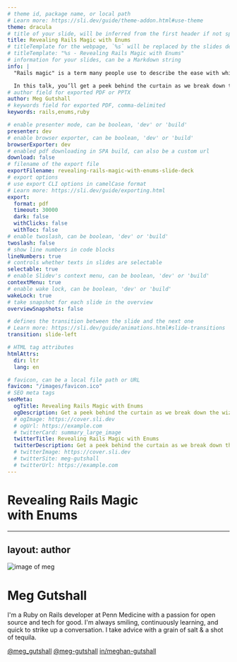 ```yaml
---
# theme id, package name, or local path
# Learn more: https://sli.dev/guide/theme-addon.html#use-theme
theme: dracula
# title of your slide, will be inferred from the first header if not specified
title: Revealing Rails Magic with Enums
# titleTemplate for the webpage, `%s` will be replaced by the slides deck's title
# titleTemplate: "%s - Revealing Rails Magic with Enums"
# information for your slides, can be a Markdown string
info: |
  "Rails magic" is a term many people use to describe the ease with which Rails helps you go from zero to working app so quickly. However, like all other frameworks, there’s no magic to be found – only code!

  In this talk, you’ll get a peek behind the curtain as we break down the ActiveRecord Enums module. You’ll learn what it is, how/when to use it, and some cool tricks it provides. Even if you’re not a Rails developer, you will still come away from this talk with new-found knowledge on how to traverse a codebase and gain a better understanding of features built into your language of choice.
# author field for exported PDF or PPTX
author: Meg Gutshall
# keywords field for exported PDF, comma-delimited
keywords: rails,enums,ruby

# enable presenter mode, can be boolean, 'dev' or 'build'
presenter: dev
# enable browser exporter, can be boolean, 'dev' or 'build'
browserExporter: dev
# enabled pdf downloading in SPA build, can also be a custom url
download: false
# filename of the export file
exportFilename: revealing-rails-magic-with-enums-slide-deck
# export options
# use export CLI options in camelCase format
# Learn more: https://sli.dev/guide/exporting.html
export:
  format: pdf
  timeout: 30000
  dark: false
  withClicks: false
  withToc: false
# enable twoslash, can be boolean, 'dev' or 'build'
twoslash: false
# show line numbers in code blocks
lineNumbers: true
# controls whether texts in slides are selectable
selectable: true
# enable Slidev's context menu, can be boolean, 'dev' or 'build'
contextMenu: true
# enable wake lock, can be boolean, 'dev' or 'build'
wakeLock: true
# take snapshot for each slide in the overview
overviewSnapshots: false

# defines the transition between the slide and the next one
# Learn more: https://sli.dev/guide/animations.html#slide-transitions
transition: slide-left

# HTML tag attributes
htmlAttrs:
  dir: ltr
  lang: en

# favicon, can be a local file path or URL
favicon: "/images/favicon.ico"
# SEO meta tags
seoMeta:
  ogTitle: Revealing Rails Magic with Enums
  ogDescription: Get a peek behind the curtain as we break down the wizardry of ActiveRecord Enums through traversing Rails' source code
  # ogImage: https://cover.sli.dev
  # ogUrl: https://example.com
  # twitterCard: summary_large_image
  twitterTitle: Revealing Rails Magic with Enums
  twitterDescription: Get a peek behind the curtain as we break down the wizardry of ActiveRecord Enums through traversing Rails' source code
  # twitterImage: https://cover.sli.dev
  # twitterSite: meg-gutshall
  # twitterUrl: https://example.com
---
```


# Revealing Rails Magic <br>with Enums

<!--
Slide notes
-->

---
layout: author
---

![image of meg](https://github.com/meg-gutshall.png?size=150)

# Meg Gutshall

I'm a Ruby on Rails developer at Penn Medicine with a passion for open source and tech for good. I'm always smiling, continuously learning, and quick to strike up a conversation. I take advice with a grain of salt & a shot of tequila.

<footer>

<mdi-twitter /> [@meg_gutshall](https://x.com/meg_gutshall)
<mdi-github /> [@meg-gutshall](https://github.com/meg-gutshall)
<mdi-linkedin /> [in/meghan-gutshall](https://www.linkedin.com/in/meghan-gutshall/)

</footer>

<!--
Slide notes
-->
